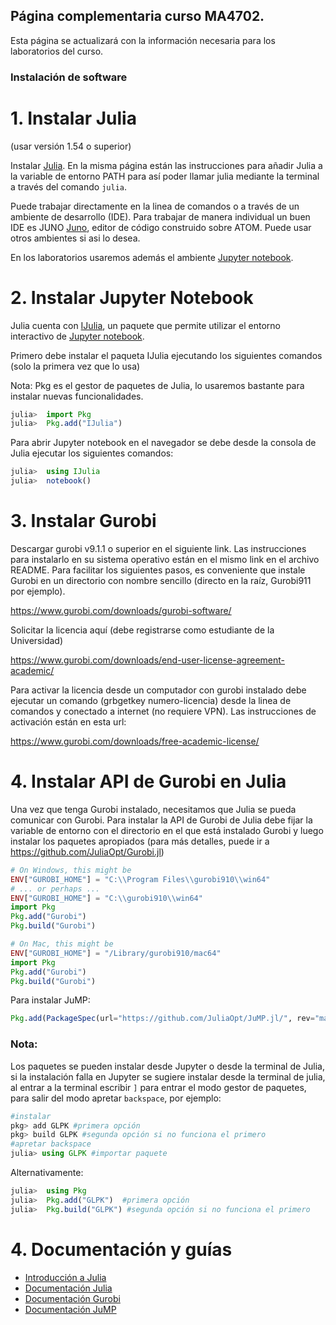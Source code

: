 ## Página complementaria curso MA4702. 

Esta página se actualizará con la información necesaria para los laboratorios del curso.

### Instalación de software

# 1. Instalar Julia
(usar versión 1.54 o superior)

Instalar <a href="https://julialang.org/downloads/">Julia</a>. En la misma página están las instrucciones para añadir Julia a la variable de entorno PATH para así poder llamar julia mediante la terminal a través del comando `julia`.

Puede trabajar directamente en la linea de comandos o a través de un ambiente de desarrollo (IDE).
Para trabajar de manera individual un buen IDE es JUNO <a href=https://junolab.org/>Juno</a>, editor de código construido sobre ATOM. Puede usar otros ambientes si asi lo desea.

En los laboratorios usaremos además el ambiente <a href=https://jupyter.org/>Jupyter notebook</a>.

# 2. Instalar Jupyter Notebook

Julia cuenta con <a href=https://github.com/JuliaLang/IJulia.jl>IJulia</a>, un paquete que permite utilizar el entorno interactivo de <a href=https://jupyter.org/>Jupyter notebook</a>.

Primero debe instalar el paqueta IJulia ejecutando los siguientes comandos (solo la primera vez que lo usa) 

Nota: Pkg es el gestor de paquetes de Julia, lo usaremos bastante para instalar nuevas funcionalidades.

```julia
julia>  import Pkg
julia>  Pkg.add("IJulia")
```

Para abrir Jupyter notebook en el navegador se debe desde la consola de Julia ejecutar los siguientes comandos:

```julia
julia>  using IJulia
julia>  notebook()
```

# 3. Instalar Gurobi
Descargar gurobi v9.1.1 o superior en el siguiente link. Las instrucciones para instalarlo en su sistema operativo están en el mismo link en el archivo README.
Para facilitar los siguientes pasos, es conveniente que instale Gurobi en un directorio con nombre sencillo (directo en la raíz, Gurobi911 por ejemplo).

https://www.gurobi.com/downloads/gurobi-software/

Solicitar la licencia aquí (debe registrarse como estudiante de la Universidad)

https://www.gurobi.com/downloads/end-user-license-agreement-academic/

Para activar la licencia desde un computador con gurobi instalado debe ejecutar un comando (grbgetkey numero-licencia) desde la linea de comandos y  conectado a internet (no requiere VPN). Las instrucciones de activación están en esta url:

https://www.gurobi.com/downloads/free-academic-license/

# 4. Instalar API de Gurobi en Julia

Una vez que tenga Gurobi instalado, necesitamos que Julia se pueda comunicar con Gurobi. Para instalar la API de Gurobi de Julia debe fijar la variable de entorno con el directorio en el que está instalado Gurobi y luego instalar los paquetes apropiados (para más detalles, puede ir a https://github.com/JuliaOpt/Gurobi.jl)


```julia
# On Windows, this might be
ENV["GUROBI_HOME"] = "C:\\Program Files\\gurobi910\\win64"
# ... or perhaps ...
ENV["GUROBI_HOME"] = "C:\\gurobi910\\win64"
import Pkg
Pkg.add("Gurobi")
Pkg.build("Gurobi")

# On Mac, this might be
ENV["GUROBI_HOME"] = "/Library/gurobi910/mac64"
import Pkg
Pkg.add("Gurobi")
Pkg.build("Gurobi")

```


Para instalar <a hred="http://www.juliaopt.org/JuMP.jl/stable/">JuMP</a>:
```julia
Pkg.add(PackageSpec(url="https://github.com/JuliaOpt/JuMP.jl/", rev="master"))

```

### Nota:

Los paquetes se pueden instalar desde Jupyter o desde la terminal de Julia, si la instalación falla en Jupyter se sugiere instalar desde la terminal de julia,  al entrar a la terminal escribir `]` para entrar el modo gestor de paquetes, para salir del modo apretar `backspace`, por ejemplo:
```julia
#instalar
pkg> add GLPK #primera opción
pkg> build GLPK #segunda opción si no funciona el primero
#apretar backspace
julia> using GLPK #importar paquete
```

Alternativamente:
```julia
julia>  using Pkg
julia>  Pkg.add("GLPK")  #primera opción
julia>  Pkg.build("GLPK") #segunda opción si no funciona el primero
```

# 4. Documentación y guías

- <a href=https://juliaacademy.com/p/intro-to-julia>Introducción a Julia</a>
- <a href=https://docs.julialang.org/en/v1/>Documentación Julia</a>
- <a href=https://www.gurobi.com/documentation/9.0/refman/index.html>Documentación Gurobi</a>
- <a href="http://www.juliaopt.org/JuMP.jl/stable/">Documentación JuMP</a>
